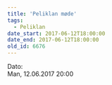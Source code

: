 ```yaml
---
title: 'Peliklan møde'
tags:
  - Peliklan
date_start: 2017-06-12T18:00:00
date_end: 2017-06-12T18:00:00
old_id: 6676
---
```

<div class="field field-type-datetime field-field-tidspunkt">
    <div class="field-items">
            <div class="field-item odd">
                      <div class="field-label-inline-first">
              Dato:&nbsp;</div>
                    Man, 12.06.2017 20:00        </div>
        </div>
</div>